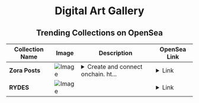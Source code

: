 <div align="center">

# Digital Art Gallery

## Trending Collections on OpenSea

| Collection Name                       | Image                                                                                     | Description                       | OpenSea Link                                                                                          |
|---------------------------------------|-------------------------------------------------------------------------------------------|-----------------------------------|--------------------------------------------------------------------------------------------------------|
| **Zora Posts** | ![Image](https://i.seadn.io/s/raw/files/8a685ad426fc3a8b2cb4757f0a22b8c3.jpg?w=500&auto=format?w=200&auto=format) | <details><summary>Create and connect onchain. ht...</summary>Create and connect onchain. https://zora.co</details> | <details><summary>Link</summary>[Zora Posts](https://opensea.io/collection/zora-posts-23354)</details> |
| **RYDES** | ![Image](https://i.seadn.io/s/raw/files/b126181cde9afba1cedaa576834e0fed.jpg?w=500&auto=format?w=200&auto=format) |  | <details><summary>Link</summary>[RYDES](https://opensea.io/collection/rydes-5)</details> |

</div>